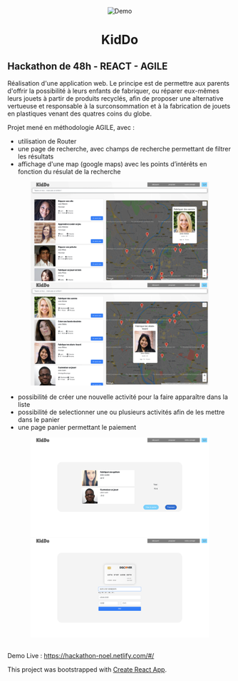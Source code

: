 
<p align="center">
  <img src="public/screenshot1.png" alt="Demo" width="800" />
</p>

<h1 align="center">KidDo</h1>

## Hackathon de 48h - REACT - AGILE

Réalisation d'une application web. Le principe est de permettre aux parents d'offrir la possibilité à leurs enfants de fabriquer, ou réparer eux-mêmes leurs jouets à partir de produits recyclés, afin de proposer une alternative vertueuse et responsable à la surconsommation et à la fabrication de jouets en plastiques venant des quatres coins du globe.

Projet mené en méthodologie AGILE, avec :

- utilisation de Router
- une page de recherche, avec champs de recherche permettant de filtrer les résultats 
- affichage d'une map (google maps) avec les points d’intérêts en fonction du résulat de la recherche

<p align="center">
  <img src="public/screenshot2.png" width="400" />
  <img src="public/screenshot6.png" width="400" />
</p>

- possibilité de créer une nouvelle activité pour la faire apparaître dans la liste
- possibilité de selectionner une ou plusieurs activités afin de les mettre dans le panier
- une page panier permettant le paiement 

<p align="center">
  <img src="public/screenshot4.png" width="400" />
  <img src="public/screenshot5.png" width="400" />
</p>

## <p align="center">
  Demo Live : https://hackathon-noel.netlify.com/#/
</p>





This project was bootstrapped with [Create React App](https://github.com/facebook/create-react-app).

